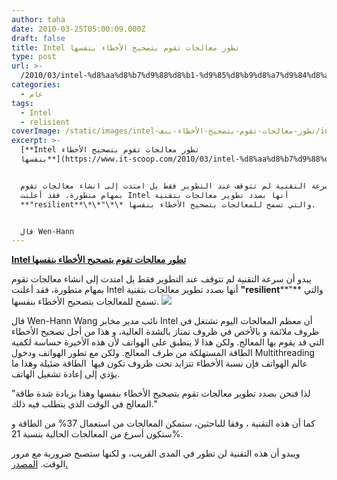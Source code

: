 ```yaml
---
author: taha
date: 2010-03-25T05:00:09.000Z
draft: false
title: Intel تطور معالجات تقوم بتصحيح الأخطاء بنفسها
type: post
url: >-
  /2010/03/intel-%d8%aa%d8%b7%d9%88%d8%b1-%d9%85%d8%b9%d8%a7%d9%84%d8%ac%d8%a7%d8%aa-%d8%aa%d9%82%d9%88%d9%85-%d8%a8%d8%aa%d8%b5%d8%ad%d9%8a%d8%ad-%d8%a7%d9%84%d8%a3%d8%ae%d8%b7%d8%a7%d8%a1-%d8%a8%d9%86%d9%81/
categories:
  - عام
tags:
  - Intel
  - relisient
coverImage: /static/images/intel-تطور-معالجات-تقوم-بتصحيح-الأخطاء-بنف/intel-logo.jpg
excerpt: >-
  [**Intel تطور معالجات تقوم بتصحيح الأخطاء
  بنفسها**](https://www.it-scoop.com/2010/03/intel-%d8%aa%d8%b7%d9%88%d8%b1-%d9%85%d8%b9%d8%a7%d9%84%d8%ac%d8%a7%d8%aa-%d8%aa%d9%82%d9%88%d9%85-%d8%a8%d8%aa%d8%b5%d8%ad%d9%8a%d8%ad-%d8%a7%d9%84%d8%a3%d8%ae%d8%b7%d8%a7%d8%a1-%d8%a8%d9%86%d9%81/)


  يبدو أن سرعة التقنية لم تتوقف عند التطوير فقط بل امتدت إلى انشاء معالجات تقوم
  بمهام متطورة، فقد أعلنت Intel أنها بصدد تطوير معالجات بتقنية
  **"resilient**\*\*"\*\* والتي تسمح للمعالجات بتصحيح الأخطاء بنفسها. 


  قال Wen-Hann
---
```

[**Intel تطور معالجات تقوم بتصحيح الأخطاء بنفسها**](https://www.it-scoop.com/2010/03/intel-%d8%aa%d8%b7%d9%88%d8%b1-%d9%85%d8%b9%d8%a7%d9%84%d8%ac%d8%a7%d8%aa-%d8%aa%d9%82%d9%88%d9%85-%d8%a8%d8%aa%d8%b5%d8%ad%d9%8a%d8%ad-%d8%a7%d9%84%d8%a3%d8%ae%d8%b7%d8%a7%d8%a1-%d8%a8%d9%86%d9%81/)

يبدو أن سرعة التقنية لم تتوقف عند التطوير فقط بل امتدت إلى انشاء معالجات تقوم بمهام متطورة، فقد أعلنت Intel أنها بصدد تطوير معالجات بتقنية **"resilient**\*\*"\*\* والتي تسمح للمعالجات بتصحيح الأخطاء بنفسها. ![](/static/images/intel-تطور-معالجات-تقوم-بتصحيح-الأخطاء-بنف/intel-logo.jpg)

قال Wen-Hann Wang نائب مدير مخابر Intel أن معظم المعالجات اليوم تشتغل في ظروف ملائمة و بالأخص في ظروف تمتاز بالشدة العالية، و هذا من أجل تصحيح الأخطاء التي قد يقوم بها المعالج. ولكن هذا لا ينطبق على الهواتف لأن هذه الأخيرة حساسة لكمية الطاقة المستهلكة من طرف المعالج. ولكن مع تطور الهواتف ودخول Multithreading عالم الهواتف فإن نسبة الأخطاء تتزايد تحت ظروف تكون فيها  الطاقة ضئيلة وهذا ما يؤدي إلى إعادة تشغيل الهاتف.

"لذا فنحن بصدد تطوير معالجات تقوم بتصحيح الأخطاء بنفسها وهذا بزيادة شدة طاقة المعالج في الوقت الذي يتطلب فيه ذلك."

كما أن هذه التقنية ، وفقا للباحثين، ستمكن المعالجات من استعمال 37% من الطاقة و ستكون أسرع من المعالجات الحالية بنسبة 21%.

ويبدو أن هذه التقنية لن تطور في المدى القريب، و لكنها ستصبح ضرورية مع مرور الوقت. [المصدر.](http://www.technologyreview.com/computing/24843/page1/)
